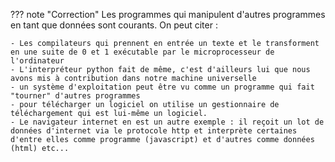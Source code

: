 ??? note "Correction"
    Les programmes qui manipulent d'autres programmes en tant que données sont courants. On peut citer :
    
    - Les compilateurs qui prennent en entrée un texte et le transforment en une suite de 0 et 1 exécutable par le microprocesseur de l'ordinateur 
    - L'interpréteur python fait de même, c'est d'ailleurs lui que nous avons mis à contribution dans notre machine universelle 
    - un système d'exploitation peut être vu comme un programme qui fait "tourner" d'autres programmes 
    - pour télécharger un logiciel on utilise un gestionnaire de téléchargement qui est lui-même un logiciel. 
    - Le navigateur internet en est un autre exemple : il reçoit un lot de données d'internet via le protocole http et interprète certaines d'entre elles comme programme (javascript) et d'autres comme données (html) etc... 